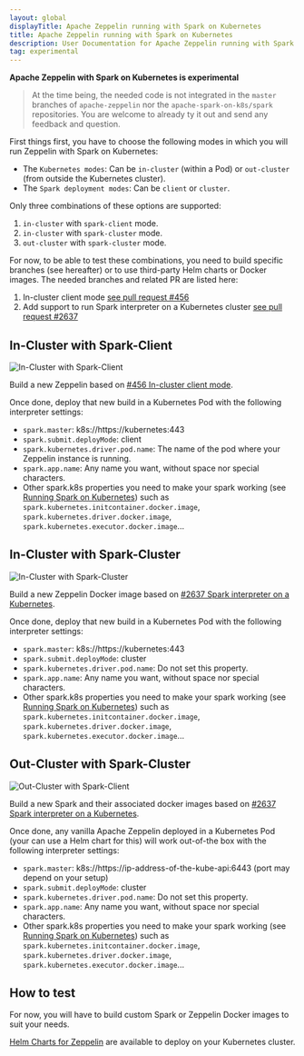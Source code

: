 ```yaml
---
layout: global
displayTitle: Apache Zeppelin running with Spark on Kubernetes
title: Apache Zeppelin running with Spark on Kubernetes
description: User Documentation for Apache Zeppelin running with Spark on Kubernetes
tag: experimental
---
```


**Apache Zeppelin with Spark on Kubernetes is experimental**

> At the time being, the needed code is not integrated in the `master` branches of `apache-zeppelin` nor the `apache-spark-on-k8s/spark` repositories.
> You are welcome to already ty it out and send any feedback and question.

First things first, you have to choose the following modes in which you will run Zeppelin with Spark on Kubernetes:

+ The `Kubernetes modes`: Can be `in-cluster` (within a Pod) or `out-cluster` (from outside the Kubernetes cluster).
+ The `Spark deployment modes`: Can be `client` or `cluster`.

Only three combinations of these options are supported:

1. `in-cluster` with `spark-client` mode.
2. `in-cluster` with `spark-cluster` mode.
3. `out-cluster` with `spark-cluster` mode.

For now, to be able to test these combinations, you need to build specific branches (see hereafter) or to use third-party Helm charts or Docker images. The needed branches and related PR are listed here:

1. In-cluster client mode [see pull request #456](https://github.com/apache-spark-on-k8s/spark/pull/456)
2. Add support to run Spark interpreter on a Kubernetes cluster [see pull request #2637](https://github.com/apache/zeppelin/pull/2637)

## In-Cluster with Spark-Client

![In-Cluster with Spark-Client](/img/zeppelin_in-cluster_spark-client.png "In-Cluster with Spark-Client")

Build a new Zeppelin based on [#456 In-cluster client mode](https://github.com/apache-spark-on-k8s/spark/pull/456).

Once done, deploy that new build in a Kubernetes Pod with the following interpreter settings:

+ `spark.master`: k8s://https://kubernetes:443
+ `spark.submit.deployMode`: client
+ `spark.kubernetes.driver.pod.name`: The name of the pod where your Zeppelin instance is running.
+ `spark.app.name`: Any name you want, without space nor special characters.
+ Other spark.k8s properties you need to make your spark working (see [Running Spark on Kubernetes](./running-on-kubernetes.html)) such as `spark.kubernetes.initcontainer.docker.image`, `spark.kubernetes.driver.docker.image`, `spark.kubernetes.executor.docker.image`...

## In-Cluster with Spark-Cluster

![In-Cluster with Spark-Cluster](/img/zeppelin_in-cluster_spark-cluster.png "In-Cluster with Spark-Cluster")

Build a new Zeppelin Docker image based on [#2637 Spark interpreter on a Kubernetes](https://github.com/apache/zeppelin/pull/2637).

Once done, deploy that new build in a Kubernetes Pod with the following interpreter settings:

+ `spark.master`: k8s://https://kubernetes:443
+ `spark.submit.deployMode`: cluster
+ `spark.kubernetes.driver.pod.name`: Do not set this property.
+ `spark.app.name`: Any name you want, without space nor special characters.
+ Other spark.k8s properties you need to make your spark working (see [Running Spark on Kubernetes](./running-on-kubernetes.html)) such as `spark.kubernetes.initcontainer.docker.image`, `spark.kubernetes.driver.docker.image`, `spark.kubernetes.executor.docker.image`...

## Out-Cluster with Spark-Cluster

![Out-Cluster with Spark-Client](/img/zeppelin_out-cluster_spark-cluster.png "Out-Cluster with Spark-Client")

Build a new Spark and their associated docker images based on [#2637 Spark interpreter on a Kubernetes](https://github.com/apache/zeppelin/pull/2637).

Once done, any vanilla Apache Zeppelin deployed in a Kubernetes Pod (your can use a Helm chart for this) will work out-of-the box with the following interpreter settings:

+ `spark.master`: k8s://https://ip-address-of-the-kube-api:6443 (port may depend on your setup)
+ `spark.submit.deployMode`: cluster
+ `spark.kubernetes.driver.pod.name`: Do not set this property.
+ `spark.app.name`: Any name you want, without space nor special characters.
+ Other spark.k8s properties you need to make your spark working (see [Running Spark on Kubernetes](./running-on-kubernetes.html)) such as `spark.kubernetes.initcontainer.docker.image`, `spark.kubernetes.driver.docker.image`, `spark.kubernetes.executor.docker.image`...

## How to test

For now, you will have to build custom Spark or Zeppelin Docker images to suit your needs.

[Helm Charts for Zeppelin](https://github.com/kubernetes/charts/blob/master/stable/spark/templates/spark-zeppelin-deployment.yaml) are available to deploy on your Kubernetes cluster.
